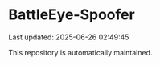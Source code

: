 # BattleEye-Spoofer

Last updated: 2025-06-26 02:49:45

This repository is automatically maintained.
